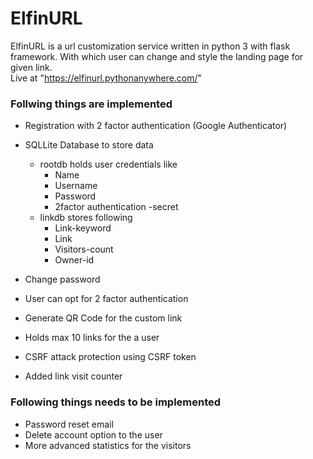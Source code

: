 **ElfinURL**
===================
ElfinURL is a url customization service written in python 3 with flask framework. With which user can change and style the landing page for given link.<br>
Live at "https://elfinurl.pythonanywhere.com/"


### Follwing things are implemented ###

* Registration with 2 factor authentication (Google Authenticator)
* SQLLite Database to store data
  * rootdb holds user credentials like
    * Name
    * Username
    * Password
    * 2factor authentication -secret
  * linkdb stores following
    * Link-keyword
    * Link
    * Visitors-count
    * Owner-id

* Change password
* User can opt for 2 factor authentication
* Generate QR Code for the custom link
* Holds max 10 links for the a user
* CSRF attack protection using CSRF token
* Added link visit counter

### Following things needs to be implemented ###

* Password reset email
* Delete account option to the user
* More advanced statistics for the visitors
